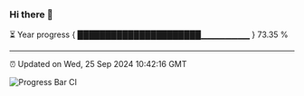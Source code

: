 ### Hi there 👋

⏳ Year progress { ██████████████████████▁▁▁▁▁▁▁▁ } 73.35 %

---

⏰ Updated on Wed, 25 Sep 2024 10:42:16 GMT

![Progress Bar CI](https://github.com/IshwaranRudhara/GIT-ACTION/workflows/Progress%20Bar%20CI/badge.svg)
